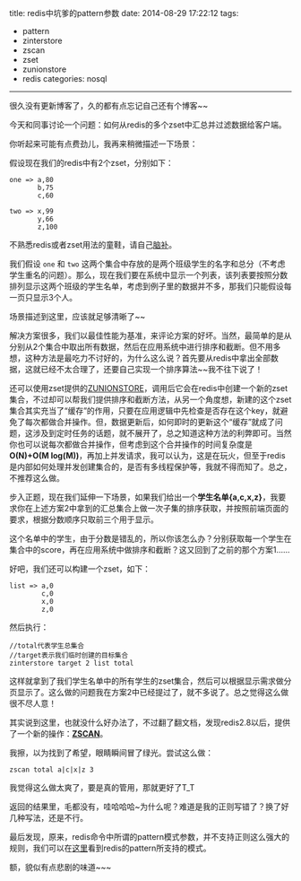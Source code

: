 title: redis中坑爹的pattern参数
date: 2014-08-29 17:22:12
tags: 
- pattern
- zinterstore
- zscan
- zset
- zunionstore
- redis
categories: nosql
---

很久没有更新博客了，久的都有点忘记自己还有个博客~~

今天和同事讨论一个问题：如何从redis的多个zset中汇总并过滤数据给客户端。
<!-- more -->
你听起来可能有点费劲儿，我再来稍微描述一下场景：

假设现在我们的redis中有2个zset，分别如下：

	one => a,80
		   b,75
		   c,60
	
	two => x,99
		   y,66
		   z,100

不熟悉redis或者zset用法的童鞋，请自己[脑补](http://www.redis.cn/commands.html#sorted_set)。

我们假设 `one` 和 `two` 这两个集合中存放的是两个班级学生的名字和总分（不考虑学生重名的问题）。那么，现在我们要在系统中显示一个列表，该列表要按照分数排列显示这两个班级的学生名单，考虑到例子里的数据并不多，那我们只能假设每一页只显示3个人。

场景描述到这里，应该就足够清晰了~~

解决方案很多，我们以最佳性能为基准，来评论方案的好坏。当然，最简单的是从分别从2个集合中取出所有数据，然后在应用系统中进行排序和截断。但不用多想，这种方法是最吃力不讨好的，为什么这么说？首先要从redis中拿出全部数据，这就已经不太合理了，还要自己实现一个排序算法~~我不往下说了！

还可以使用zset提供的[ZUNIONSTORE](http://www.redis.cn/commands/zunionstore.html)，调用后它会在redis中创建一个新的zset集合，不过却可以帮我们提供排序和截断方法，从另一个角度想，新建的这个zset集合其实充当了“缓存”的作用，只要在应用逻辑中先检查是否存在这个key，就避免了每次都做合并操作。但，数据更新后，如何即时的更新这个“缓存”就成了问题，这涉及到定时任务的话题，就不展开了，总之知道这种方法的利弊即可。当然你也可以说每次都做合并操作，但考虑到这个合并操作的时间复杂度是 **O(N)+O(M log(M))**，再加上并发请求，我可以认为，这是在玩火，但至于redis是内部如何处理并发创建集合的，是否有多线程保护等，我就不得而知了。总之，不推荐这么做。

步入正题，现在我们延伸一下场景，如果我们给出一个**学生名单{a,c,x,z}**，我要求你在上述方案2中拿到的汇总集合上做一次子集的排序获取，并按照前端页面的要求，根据分数顺序只取前三个用于显示。

这个名单中的学生，由于分数是错乱的，所以你该怎么办？分别获取每一个学生在集合中的score，再在应用系统中做排序和截断？这又回到了之前的那个方案1……

好吧，我们还可以构建一个zset，如下：

	list => a,0
            c,0
			x,0
			z,0

然后执行：

	//total代表学生总集合
	//target表示我们临时创建的目标集合
	zinterstore target 2 list total

这样就拿到了我们学生名单中的所有学生的zset集合，然后可以根据显示需求做分页显示了。这么做的问题我在方案2中已经提过了，就不多说了。总之觉得这么做很不尽人意！

其实说到这里，也就没什么好办法了，不过翻了翻文档，发现redis2.8以后，提供了一个新的操作：**[ZSCAN](http://www.redis.cn/commands/scan.html)**。

我擦，以为找到了希望，眼睛瞬间冒了绿光。尝试这么做：

	zscan total a|c|x|z 3

我觉得这么做太爽了，要是真的管用，那就更好了T_T

返回的结果里，毛都没有，哇哈哈哈~为什么呢？难道是我的正则写错了？换了好几种写法，还是不行。

最后发现，原来，redis命令中所谓的pattern模式参数，并不支持正则这么强大的规则，我们可以在[这里](http://www.redis.cn/commands/keys.html)看到redis的pattern所支持的模式。

额，貌似有点悲剧的味道~~~